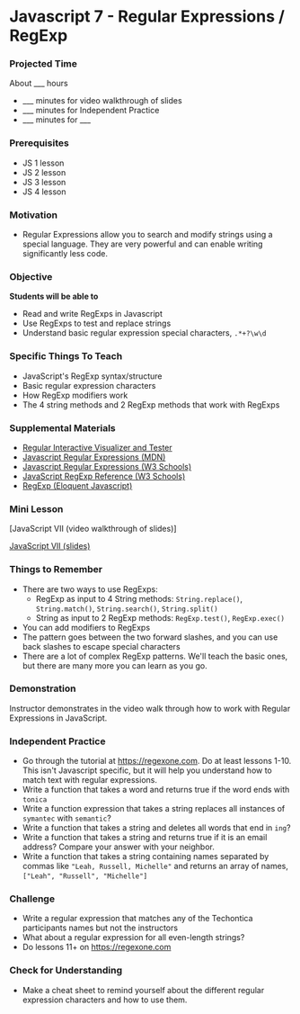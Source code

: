 # Javascript 7 - Regular Expressions / RegExp

### Projected Time
About ___ hours
- ___ minutes for video walkthrough of slides
- ___ minutes for Independent Practice
- ___ minutes for ___

### Prerequisites
- JS 1 lesson
- JS 2 lesson
- JS 3 lesson
- JS 4 lesson

### Motivation
- Regular Expressions allow you to search and modify strings using a special language. They are very powerful and can enable writing significantly less code.

### Objective
**Students will be able to**
- Read and write RegExps in Javascript
- Use RegExps to test and replace strings
- Understand basic regular expression special characters, `.*+?\w\d`

### Specific Things To Teach
- JavaScript's RegExp syntax/structure
- Basic regular expression characters
- How RegExp modifiers work
- The 4 string methods and 2 RegExp methods that work with RegExps

### Supplemental Materials
- [Regular Interactive Visualizer and Tester](https://regexr.com/)
- [Javascript Regular Expressions (MDN)](https://developer.mozilla.org/en-US/docs/Web/JavaScript/Guide/Regular_Expressions)
- [Javascript Regular Expressions (W3 Schools)](https://www.w3schools.com/js/js_regexp.asp)
- [JavaScript RegExp Reference (W3 Schools)](https://www.w3schools.com/jsref/jsref_obj_regexp.asp)
- [RegExp (Eloquent Javascript)](https://eloquentjavascript.net/09_regexp.html)

### Mini Lesson

[JavaScript VII (video walkthrough of slides)]

[JavaScript VII (slides)](https://docs.google.com/presentation/d/16X4u-tyy_Vdo7lp3jUEXAsi24lpkQ6H5GYVxqWI0s3c/edit#slide=id.p)

### Things to Remember
- There are two ways to use RegExps: 
	- RegExp as input to 4 String methods: `String.replace()`, `String.match()`, `String.search()`, `String.split()`
	- String as input to 2 RegExp methods: `RegExp.test()`, `RegExp.exec()`
- You can add modifiers to RegExps
- The pattern goes between the two forward slashes, and you can use back slashes to escape special characters
- There are a lot of complex RegExp patterns. We'll teach the basic ones, but there are many more you can learn as you go.  

### Demonstration
Instructor demonstrates in the video walk through how to work with Regular Expressions in JavaScript.

### Independent Practice
- Go through the tutorial at https://regexone.com. Do at least lessons 1-10. This isn't Javascript specific, but it will help you understand how to match text with regular expressions.
- Write a function that takes a word and returns true if the word ends with `tonica`
- Write a function expression that takes a string replaces all instances of `symantec` with `semantic`?
- Write a function that takes a string and deletes all words that end in `ing`?
- Write a function that takes a string and returns true if it is an email address? Compare your answer with your neighbor.
- Write a function that takes a string containing names separated by commas like `"Leah, Russell, Michelle"` and returns an array of names, `["Leah", "Russell", "Michelle"]`
### Challenge
- Write a regular expression that matches any of the Techontica participants names but not the instructors
- What about a regular expression for all even-length strings?
- Do lessons 11+ on https://regexone.com
### Check for Understanding
- Make a cheat sheet to remind yourself about the different regular expression characters and how to use them.
